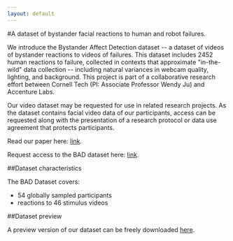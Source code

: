 ```yaml
---
layout: default
---
```

#A dataset of bystander facial reactions to human and robot failures.

We introduce the Bystander Affect Detection dataset -- a dataset of videos of bystander reactions to videos of failures. This dataset includes 2452 human reactions to failure, collected in contexts that approximate "in-the-wild" data collection -- including natural variances in webcam quality, lighting, and background.
This project is part of a collaborative research effort between Cornell Tech (PI: Associate Professor Wendy Ju) and Accenture Labs.

Our video dataset may be requested for use in related research projects. As the dataset contains facial video data of our participants, access can be requested along with the presentation of a research protocol or data use agreement that protects participants.  

Read our paper here: [link](./another-page.html).

Request access to the BAD dataset here: [link](./another-page.html).

##Dataset characteristics 

The BAD Dataset covers:
* 54 globally sampled participants 
* reactions to 46 stimulus videos 

##Dataset preview

A preview version of our dataset can be freely downloaded [here](./another-page.html). 


